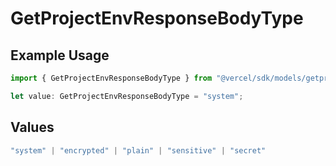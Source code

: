 # GetProjectEnvResponseBodyType

## Example Usage

```typescript
import { GetProjectEnvResponseBodyType } from "@vercel/sdk/models/getprojectenvop.js";

let value: GetProjectEnvResponseBodyType = "system";
```

## Values

```typescript
"system" | "encrypted" | "plain" | "sensitive" | "secret"
```